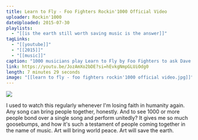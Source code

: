 ```yaml
---
title: Learn to Fly - Foo Fighters Rockin'1000 Official Video
uploader: Rockin'1000
dateUploaded: 2015-07-30
playlists:
  - "[[is the earth still worth saving music is the answer]]"
tagLinks:
  - "[[youtube]]"
  - "[[2015]]"
  - "[[music]]"
caption: "1000 musicians play Learn to Fly by Foo Fighters to ask Dave Grohl to come and play in Cesena, Italy. This's the beginning of the Biggest Rock Band on Earth: follow us to join our live concerts around the world and play with the Thousand as a musician."
link: https://youtu.be/JozAmXo2bDE?si=hEvkgNmpGLUiOdg0
length: 7 minutes 29 seconds
image: "[[learn to fly - foo fighters rockin'1000 official video.jpg]]"
---
```

![](https://m.youtube.com/watch?v=JozAmXo2bDE)

I used to watch this regularly whenever I'm losing faith in humanity again. Any song can bring people together, honestly. And to see 1000 or more people bond over a single song and perform unitedly? It gives me so much goosebumps, and how it's such a testament of people coming together in the name of music. Art will bring world peace. Art will save the earth. 